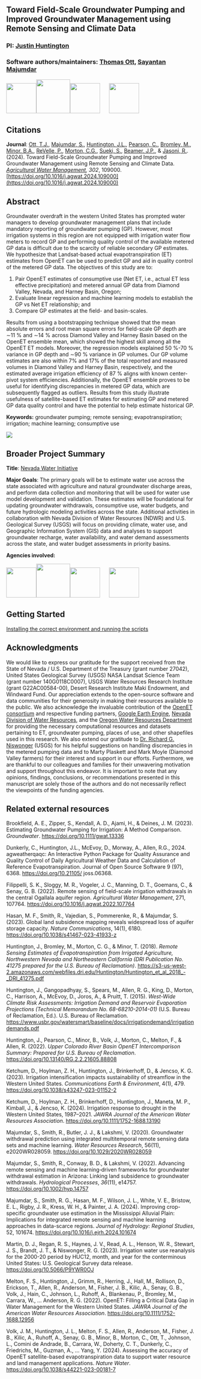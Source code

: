 ## Toward Field-Scale Groundwater Pumping and Improved Groundwater Management using Remote Sensing and Climate Data 

### PI: [Justin Huntington](https://www.dri.edu/directory/justin-huntington/)
### Software authors/maintainers: [Thomas Ott](https://www.dri.edu/directory/thomas-ott/), [Sayantan Majumdar](https://www.dri.edu/directory/sayantan-majumdar/)

<img src="Readme_Figures/official-dri-logotag-trans-bkgd.png" height="80"/><img src="Readme_Figures/nv_state_logo.png" height="90"/><img src="Readme_Figures/NWI_logo.png" height="80"/>&nbsp;&nbsp;&nbsp;&nbsp;&nbsp;&nbsp;<img src="Readme_Figures/owrd.jpg" height="80"/>

## Citations
**Journal**: [Ott, T.J.](https://www.dri.edu/directory/thomas-ott/), [Majumdar, S.](https://www.dri.edu/directory/sayantan-majumdar/), 
[Huntington, J.L.](https://www.dri.edu/directory/justin-huntington/), 
[Pearson, C.](https://www.dri.edu/directory/chris-pearson/), [Bromley, M.](https://www.dri.edu/directory/matthew-bromley/), 
[Minor, B.A.](https://www.dri.edu/directory/blake-minor/), [ReVelle, P.](https://www.dri.edu/directory/peter-revelle/), [Morton, C.G.](https://www.dri.edu/directory/charles-morton/), 
[Sueki, S.](https://www.dri.edu/directory/sachiko-sueki/), [Beamer, J.P.](https://www.linkedin.com/in/jordan-beamer-89ba8020/), & 
[Jasoni, R.](https://www.dri.edu/directory/richard-jasoni/). (2024). 
Toward Field-Scale Groundwater Pumping and Improved Groundwater Management using Remote Sensing and Climate Data. _[Agricultural Water Management](https://www.sciencedirect.com/journal/agricultural-water-management), 302_, 109000.[https://doi.org/10.1016/j.agwat.2024.109000](https://doi.org/10.1016/j.agwat.2024.109000)


## Abstract
Groundwater overdraft in the western United States has prompted water managers to develop groundwater management plans that include mandatory reporting of groundwater pumping (GP). 
However, most irrigation systems in this region are not equipped with irrigation water flow meters to record GP and performing quality control of the available metered GP data is difficult due to the scarcity of reliable secondary GP estimates. 
We hypothesize that Landsat-based actual evapotranspiration (ET) estimates from OpenET can be used to predict GP and aid in quality control of the metered GP data. The objectives of this study are to: 

1) Pair OpenET estimates of consumptive use (Net ET, i.e., actual ET less effective precipitation) and metered annual GP data from Diamond Valley, Nevada, and Harney Basin, Oregon;
2) Evaluate linear regression and machine learning models to establish the GP vs Net ET relationship; and 
3) Compare GP estimates at the field- and basin-scales. 

Results from using a bootstrapping technique showed that the mean absolute errors and root mean square errors for field-scale GP depth are ∼11 % and ∼14 % across Diamond Valley and Harney Basin based on the OpenET ensemble mean, which showed the highest skill among all the OpenET ET models. 
Moreover, the regression models explained 50 %-70 % variance in GP depth and ∼90 % variance in GP volumes. Our GP volume estimates are also within 7% and 17% of the total reported and measured volumes in Diamond Valley and Harney Basin, respectively, 
and the estimated average irrigation efficiency of 87 % aligns with known center-pivot system efficiencies. Additionally, the OpenET ensemble proves to be useful for identifying discrepancies in metered GP data, which are subsequently flagged as outliers. 
Results from this study illustrate usefulness of satellite-based ET estimates for estimating GP and metered GP data quality control and have the potential to help estimate historical GP.

**Keywords:** groundwater pumping; remote sensing; evapotranspiration; irrigation; machine learning; consumptive use

<img src="Readme_Figures/graphical_abstract.png" />


## Broader Project Summary
**Title**: [Nevada Water Initiative](https://water.nv.gov/programs/nevada-water-initiative)

**Major Goals**: The primary goals will be to estimate water use across the state associated with
agriculture and natural groundwater discharge areas, and perform data collection and
monitoring that will be used for water use model development and validation. These estimates
will be foundational for updating groundwater withdrawals, consumptive use, water budgets, and
future hydrologic modeling activities across the state. Additional activities in collaboration with
Nevada Division of Water Resources (NDWR) and U.S. Geological Survey (USGS) will focus on
providing climate, water use, and Geographic Information System (GIS) data and analyses to
support groundwater recharge, water availability, and water demand assessments across the
state, and water budget assessments in priority basins.

**Agencies involved:**

<img src="Readme_Figures/official-dri-logotag-trans-bkgd.png" height="80"/><img src="Readme_Figures/nv_state_logo.png" height="90"/><img src="Readme_Figures/NWI_logo.png" height="80"/>&nbsp;&nbsp;&nbsp;&nbsp;&nbsp;&nbsp;<img src="Readme_Figures/USGS_logo.png" height="80"/>


## Getting Started
[Installing the correct environment and running the scripts](scripts/README.md)

## Acknowledgments

We would like to express our gratitude for the support received from the State of Nevada / U.S. Department of the Treasury (grant number 27042), United States Geological Survey (USGS) NASA Landsat Science Team (grant number 140G0118C0007), USGS Water Resources Research Institute (grant G22AC00584-00), Desert Research Institute Maki Endowment, and Windward Fund. 
Our appreciation extends to the open-source software and data communities for their generosity in making their resources available to the public. 
We also acknowledge the invaluable contribution of the [OpenET consortium](https://openetdata.org/) and respective funding partners, [Google Earth Engine](https://earthengine.google.com/), [Nevada Division of Water Resources](http://water.nv.gov/), and the [Oregon Water Resources Department](https://www.oregon.gov/owrd/pages/index.aspx) for providing the necessary computational resources and datasets pertaining to ET, groundwater pumping, places of use, and other shapefiles used in this research. 
We also extend our gratitude to [Dr. Richard G. Niswonger](https://www.usgs.gov/staff-profiles/richard-g-niswonger) (USGS) for his helpful suggestions on handling discrepancies in the metered pumping data and to Marty Plaskett and Mark Moyle (Diamond Valley farmers) for their interest and support in our efforts. 
Furthermore, we are thankful to our colleagues and families for their unwavering motivation and support throughout this endeavor. 
It is important to note that any opinions, findings, conclusions, or recommendations presented in this manuscript are solely those of the authors and do not necessarily reflect the viewpoints of the funding agencies.


## Related external resources

Brookfield, A. E., Zipper, S., Kendall, A. D., Ajami, H., &#38; Deines, J. M. (2023). Estimating Groundwater Pumping for Irrigation: A Method Comparison. _Groundwater_. https://doi.org/10.1111/gwat.13336

Dunkerly, C., Huntington, J.L., McEvoy, D., Morway, A., Allen, R.G., 2024. agweatherqaqc:
An Interactive Python Package for Quality Assurance and Quality Control of
Daily Agricultural Weather Data and Calculation of Reference Evapotranspiration.
Journal of Open Source Software 9 (97), 6368. https://doi.org/10.21105/
joss.06368.

Filippelli, S. K., Sloggy, M. R., Vogeler, J. C., Manning, D. T., Goemans, C., & Senay, G. B. (2022). Remote sensing of field-scale irrigation withdrawals in the central Ogallala aquifer region. _Agricultural Water Management_, 271, 107764. https://doi.org/10.1016/j.agwat.2022.107764

Hasan, M. F., Smith, R., Vajedian, S., Pommerenke, R., & Majumdar, S. (2023). Global land subsidence mapping reveals widespread loss of aquifer storage capacity. _Nature Communications_, 14(1), 6180. https://doi.org/10.1038/s41467-023-41933-z

Huntington, J., Bromley, M., Morton, C. G., & Minor, T. (2018). _Remote Sensing Estimates of Evapotranspiration from Irrigated Agriculture, Northwestern Nevada and Northeastern California (DRI Publication No. 41275 prepared for the U.S. Bureau of Reclamation)_. https://s3-us-west-2.amazonaws.com/webfiles.dri.edu/Huntington/Huntington_et_al_2018_-_DRI_41275.pdf

Huntington, J., Gangopadhyay, S., Spears, M., Allen, R. G., King, D., Morton, C., Harrison, A., McEvoy, D., Joros, A., & Pruitt, T. (2015). _West-Wide Climate Risk Assessments: Irrigation Demand and Reservoir Evaporation Projections (Technical Memorandum No. 68-68210-2014-01)_ (U.S. Bureau of Reclamation, Ed.). U.S. Bureau of Reclamation. https://www.usbr.gov/watersmart/baseline/docs/irrigationdemand/irrigationdemands.pdf

Huntington, J., Pearson, C., Minor, B., Volk, J., Morton, C., Melton, F., & Allen, R. (2022). _Upper Colorado River Basin OpenET Intercomparison Summary: Prepared for U.S. Bureau of Reclamation_. https://doi.org/10.13140/RG.2.2.21605.88808

Ketchum, D., Hoylman, Z. H., Huntington, J., Brinkerhoff, D., & Jencso, K. G. (2023). Irrigation intensification impacts sustainability of streamflow in the Western United States. _Communications Earth & Environment_, 4(1), 479. https://doi.org/10.1038/s43247-023-01152-2

Ketchum, D., Hoylman, Z. H., Brinkerhoff, D., Huntington, J., Maneta, M. P., Kimball, J., & Jencso, K. (2024). Irrigation response to drought in the Western United States, 1987–2021. _JAWRA Journal of the American Water Resources Association_. https://doi.org/10.1111/1752-1688.13190

Majumdar, S., Smith, R., Butler, J. J., &#38; Lakshmi, V. (2020). Groundwater withdrawal prediction using integrated multitemporal remote sensing data sets and machine learning. _Water Resources Research_, 56(11), e2020WR028059. https://doi.org/10.1029/2020WR028059

Majumdar, S., Smith, R., Conway, B. D., &#38; Lakshmi, V. (2022). Advancing remote sensing and machine learning‐driven frameworks for groundwater withdrawal estimation in Arizona: Linking land subsidence to groundwater withdrawals. <i>Hydrological Processes</i>, <i>36</i>(11), e14757. https://doi.org/10.1002/hyp.14757

Majumdar, S., Smith, R. G., Hasan, M. F., Wilson, J. L., White, V. E., Bristow, E. L., Rigby, J. R., Kress, W. H., & Painter, J. A. (2024). Improving crop-specific groundwater use estimation in the Mississippi Alluvial Plain: Implications for integrated remote sensing and machine learning approaches in data-scarce regions. _Journal of Hydrology: Regional Studies_, 52, 101674. https://doi.org/10.1016/j.ejrh.2024.101674

Martin, D. J., Regan, R. S., Haynes, J. V., Read, A. L., Henson, W. R., Stewart, J. S., Brandt, J. T., & Niswonger, R. G. (2023). Irrigation water use reanalysis for the 2000-20 period by HUC12, month, and year for the conterminous United States: U.S. Geological Survey data release. https://doi.org/10.5066/P9YWR0OJ

Melton, F. S., Huntington, J., Grimm, R., Herring, J., Hall, M., Rollison, D., Erickson, T., Allen, R., Anderson, M., Fisher, J. B., Kilic, A., Senay, G. B., Volk, J., Hain, C., Johnson, L., Ruhoff, A., Blankenau, P., Bromley, M., Carrara, W., … Anderson, R. G. (2022). OpenET: Filling a Critical Data Gap in Water Management for the Western United States. _JAWRA Journal of the American Water Resources Association_. https://doi.org/10.1111/1752-1688.12956

Volk, J. M., Huntington, J. L., Melton, F. S., Allen, R., Anderson, M., Fisher, J. B., Kilic, A., Ruhoff, A., Senay, G. B., Minor, B., Morton, C., Ott, T., Johnson, L., Comini de Andrade, B., Carrara, W., Doherty, C. T., Dunkerly, C., Friedrichs, M., Guzman, A., … Yang, Y. (2024). Assessing the accuracy of OpenET satellite-based evapotranspiration data to support water resource and land management applications. _Nature Water_. https://doi.org/10.1038/s44221-023-00181-7
